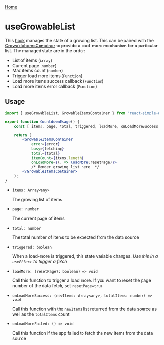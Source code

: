 [Home](../../../README.md)

# useGrowableList

This [hook](https://reactjs.org/docs/hooks-intro.html) manages the state of a growing list. This can be paired with the [GrowableItemsContainer](../../widgets/growable-items-container/growable-items-container.md) to provide a load-more mechanism for a particular list. The managed state are in the order:

- List of items (`Array`)
- Current page (`number`)
- Max items count (`number`)
- Trigger load more items (`Function`)
- Load more items success callback (`Function`)
- Load more items error callback (`Function`)

## Usage

```jsx
import { useGrowableList, GrowableItemsContainer } from "react-simple-widgets";

export function CountdownUsage() {
    const [ items, page, total, triggered, loadMore, onLoadMoreSuccess, onLoadMoreFailed ] = useGrowableList();

    return (
    	<GrowableItemsContainer
            error={error}
            busy={fetching}
            total={total}
            itemCount={items.length}
            onLoadMore={() => loadMore(resetPage)}>
            /* Render growing list here  */
        </GrowableItemsContainer>
    );
}
```

-   `items: Array<any>`

    The growing list of items

-   `page: number`

    The current page of items

- `total: number`

  The total number of items to be expected from the data source

-   `triggered: boolean`

    When a load-more is triggered, this state variable changes. *Use this in a `useEffect` to trigger a fetch*

-   `loadMore: (resetPage?: boolean) => void`

    Call this function to trigger a load more. If you want to reset the page number of the data fetch, set `resetPage=true` 
    
-   `onLoadMoreSuccess: (newItems: Array<any>, totalItems: number) => void`

    Call this function with the `newItems` list returned from the data source as well as the `totalItems` count
    
-   `onLoadMoreFailed: () => void`

    Call this function if the app failed to fetch the new items from the data source
